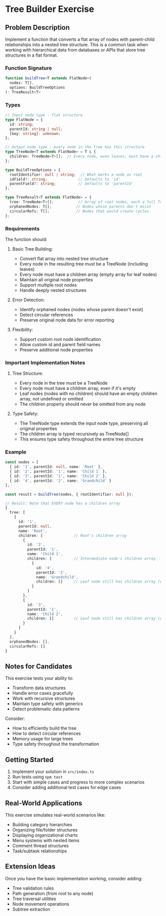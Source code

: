 # Tree Builder Exercise

## Problem Description

Implement a function that converts a flat array of nodes with parent-child relationships into a nested tree structure. This is a common task when working with hierarchical data from databases or APIs that store tree structures in a flat format.

### Function Signature
```typescript
function buildTree<T extends FlatNode>(
  nodes: T[],
  options: BuildTreeOptions
): TreeResult<T>
```

### Types
```typescript
// Input node type - flat structure
type FlatNode = {
  id: string;
  parentId: string | null;
  [key: string]: unknown;
};

// Output node type - every node in the tree has this structure
type TreeNode<T extends FlatNode> = T & {
  children: TreeNode<T>[];  // Every node, even leaves, must have a children array
};

type BuildTreeOptions = {
  rootIdentifier: null | string;  // What marks a node as root
  idField?: string;              // Defaults to 'id'
  parentField?: string;          // Defaults to 'parentId'
};

type TreeResult<T extends FlatNode> = {
  tree: TreeNode<T>[];           // Array of root nodes, each a full TreeNode
  orphanedNodes: T[];           // Nodes whose parents don't exist
  circularRefs: T[];            // Nodes that would create cycles
};
```

### Requirements

The function should:

1. Basic Tree Building:
   - Convert flat array into nested tree structure
   - Every node in the resulting tree must be a TreeNode (including leaves)
   - Every node must have a children array (empty array for leaf nodes)
   - Maintain all original node properties
   - Support multiple root nodes
   - Handle deeply nested structures

2. Error Detection:
   - Identify orphaned nodes (nodes whose parent doesn't exist)
   - Detect circular references
   - Preserve original node data for error reporting

3. Flexibility:
   - Support custom root node identification
   - Allow custom id and parent field names
   - Preserve additional node properties

### Important Implementation Notes

1. Tree Structure:
   - Every node in the tree must be a TreeNode
   - Every node must have a children array, even if it's empty
   - Leaf nodes (nodes with no children) should have an empty children array, not undefined or omitted
   - The children property should never be omitted from any node

2. Type Safety:
   - The TreeNode type extends the input node type, preserving all original properties
   - The children array is typed recursively as TreeNode<T>[]
   - This ensures type safety throughout the entire tree structure

### Example

```typescript
const nodes = [
  { id: '1', parentId: null, name: 'Root' },
  { id: '2', parentId: '1', name: 'Child 1' },
  { id: '3', parentId: '1', name: 'Child 2' },
  { id: '4', parentId: '2', name: 'Grandchild' }
];

const result = buildTree(nodes, { rootIdentifier: null });

// Result: Note that EVERY node has a children array
{
  tree: [
    {
      id: '1',
      parentId: null,
      name: 'Root',
      children: [              // Root's children array
        {
          id: '2',
          parentId: '1',
          name: 'Child 1',
          children: [          // Intermediate node's children array
            {
              id: '4',
              parentId: '2',
              name: 'Grandchild',
              children: []     // Leaf node still has children array (empty)
            }
          ]
        },
        {
          id: '3',
          parentId: '1',
          name: 'Child 2',
          children: []         // Leaf node still has children array (empty)
        }
      ]
    }
  ],
  orphanedNodes: [],
  circularRefs: []
}
```

## Notes for Candidates

This exercise tests your ability to:
- Transform data structures
- Handle error cases gracefully
- Work with recursive structures
- Maintain type safety with generics
- Detect problematic data patterns

Consider:
- How to efficiently build the tree
- How to detect circular references
- Memory usage for large trees
- Type safety throughout the transformation

## Getting Started

1. Implement your solution in `src/index.ts`
2. Run tests using `npm test`
3. Start with simple cases and progress to more complex scenarios
4. Consider adding additional test cases for edge cases

## Real-World Applications

This exercise simulates real-world scenarios like:
- Building category hierarchies
- Organizing file/folder structures
- Displaying organizational charts
- Menu systems with nested items
- Comment thread structures
- Task/subtask relationships

## Extension Ideas

Once you have the basic implementation working, consider adding:
- Tree validation rules
- Path generation (from root to any node)
- Tree traversal utilities
- Node movement operations
- Subtree extraction
